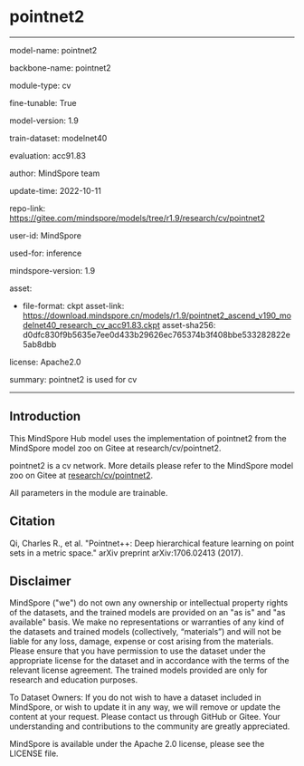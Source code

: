 # pointnet2

---

model-name: pointnet2

backbone-name: pointnet2

module-type: cv

fine-tunable: True

model-version: 1.9

train-dataset: modelnet40

evaluation: acc91.83

author: MindSpore team

update-time: 2022-10-11

repo-link: <https://gitee.com/mindspore/models/tree/r1.9/research/cv/pointnet2>

user-id: MindSpore

used-for: inference

mindspore-version: 1.9

asset:

-
    file-format: ckpt
    asset-link: <https://download.mindspore.cn/models/r1.9/pointnet2_ascend_v190_modelnet40_research_cv_acc91.83.ckpt>
    asset-sha256: d0dfc830f9b5635e7ee0d433b29626ec765374b3f408bbe533282822e5ab8dbb

license: Apache2.0

summary: pointnet2 is used for cv

---

## Introduction

This MindSpore Hub model uses the implementation of pointnet2 from the MindSpore model zoo on Gitee at research/cv/pointnet2.

pointnet2 is a cv network. More details please refer to the MindSpore model zoo on Gitee at [research/cv/pointnet2](https://gitee.com/mindspore/models/blob/r1.9/research/cv/pointnet2/README.md).

All parameters in the module are trainable.

## Citation

Qi, Charles R., et al. "Pointnet++: Deep hierarchical feature learning on point sets in a metric space." arXiv preprint arXiv:1706.02413 (2017).

## Disclaimer

MindSpore ("we") do not own any ownership or intellectual property rights of the datasets, and the trained models are provided on an "as is" and "as available" basis. We make no representations or warranties of any kind of the datasets and trained models (collectively, “materials”) and will not be liable for any loss, damage, expense or cost arising from the materials. Please ensure that you have permission to use the dataset under the appropriate license for the dataset and in accordance with the terms of the relevant license agreement. The trained models provided are only for research and education purposes.

To Dataset Owners: If you do not wish to have a dataset included in MindSpore, or wish to update it in any way, we will remove or update the content at your request. Please contact us through GitHub or Gitee. Your understanding and contributions to the community are greatly appreciated.

MindSpore is available under the Apache 2.0 license, please see the LICENSE file.
